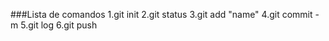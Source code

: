###Lista de comandos 
1.git init 
2.git status 
3.git add "name"
4.git commit -m
5.git log
6.git push